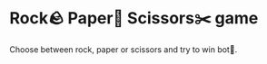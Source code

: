 # Rock:rock: Paper:roll_of_paper: Scissors:scissors: game
Choose between rock, paper or scissors and try to win bot:robot:.
